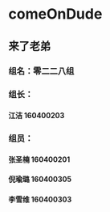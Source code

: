 # comeOnDude 
## 来了老弟
### 组名：零二二八组
### 组长：
#### 江洁 160400203
### 组员：
#### 张圣楠 160400201
#### 倪瑜璐 160400305
#### 李雪维 160400303

